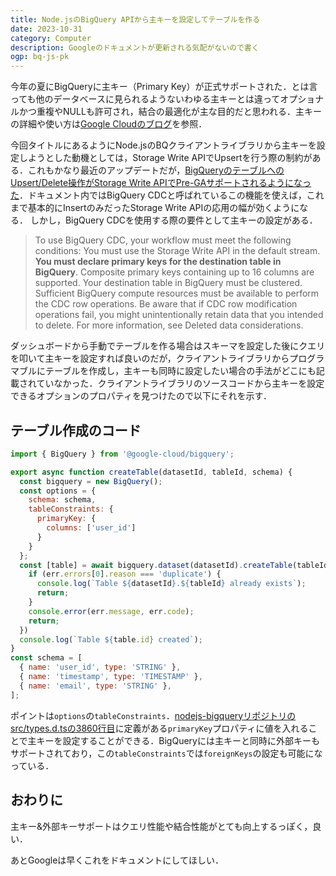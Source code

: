 ```yaml
---
title: Node.jsのBigQuery APIから主キーを設定してテーブルを作る
date: 2023-10-31
category: Computer
description: Googleのドキュメントが更新される気配がないので書く
ogp: bq-js-pk
---
```


今年の夏にBigQueryに主キー（Primary Key）が正式サポートされた．とは言っても他のデータベースに見られるようないわゆる主キーとは違ってオプショナルかつ重複やNULLも許可され，結合の最適化が主な目的だと思われる．主キーの詳細や使い方は[Google Cloudのブログ](https://cloud.google.com/blog/ja/products/data-analytics/join-optimizations-with-bigquery-primary-and-foreign-keys/)を参照．

今回タイトルにあるようにNode.jsのBQクライアントライブラリから主キーを設定しようとした動機としては，Storage Write APIでUpsertを行う際の制約がある．これもかなり最近のアップデートだが，[BigQueryのテーブルへのUpsert/Delete操作がStorage Write APIでPre-GAサポートされるようになった](https://cloud.google.com/bigquery/docs/change-data-capture)．ドキュメント内ではBigQuery CDCと呼ばれているこの機能を使えば，これまで基本的にInsertのみだったStorage Write APIの応用の幅が効くようになる．
しかし，BigQuery CDCを使用する際の要件として主キーの設定がある．

>To use BigQuery CDC, your workflow must meet the following conditions:
You must use the Storage Write API in the default stream.
**You must declare primary keys for the destination table in BigQuery**. Composite primary keys containing up to 16 columns are supported.
Your destination table in BigQuery must be clustered.
Sufficient BigQuery compute resources must be available to perform the CDC row operations. Be aware that if CDC row modification operations fail, you might unintentionally retain data that you intended to delete. For more information, see Deleted data considerations.

ダッシュボードから手動でテーブルを作る場合はスキーマを設定した後にクエリを叩いて主キーを設定すれば良いのだが，クライアントライブラリからプログラマブルにテーブルを作成し，主キーも同時に設定したい場合の手法がどこにも記載されていなかった．クライアントライブラリのソースコードから主キーを設定できるオプションのプロパティを見つけたので以下にそれを示す．

## テーブル作成のコード
```js
import { BigQuery } from '@google-cloud/bigquery';

export async function createTable(datasetId, tableId, schema) {
  const bigquery = new BigQuery();
  const options = {
    schema: schema,
    tableConstraints: {
      primaryKey: {
        columns: ['user_id']
      }
    }
  };
  const [table] = await bigquery.dataset(datasetId).createTable(tableId, options).catch((err) => {
    if (err.errors[0].reason === 'duplicate') {
      console.log(`Table ${datasetId}.${tableId} already exists`);
      return;
    }
    console.error(err.message, err.code);
    return;
  })
  console.log(`Table ${table.id} created`);
}
const schema = [
  { name: 'user_id', type: 'STRING' },
  { name: 'timestamp', type: 'TIMESTAMP' },
  { name: 'email', type: 'STRING' },
];
```

ポイントは`options`の`tableConstraints`．[nodejs-bigqueryリポジトリのsrc/types.d.tsの3860行目](https://github.com/googleapis/nodejs-bigquery/blob/e73f810e65180dfd8b13bb1bae5410413cb17cc5/src/types.d.ts#L3860)に定義がある`primaryKey`プロパティに値を入れることで主キーを設定することができる．BigQueryには主キーと同時に外部キーもサポートされており，この`tableConstraints`では`foreignKeys`の設定も可能になっている．

## おわりに
主キー&外部キーサポートはクエリ性能や結合性能がとても向上するっぽく，良い．

あとGoogleは早くこれをドキュメントにしてほしい．
